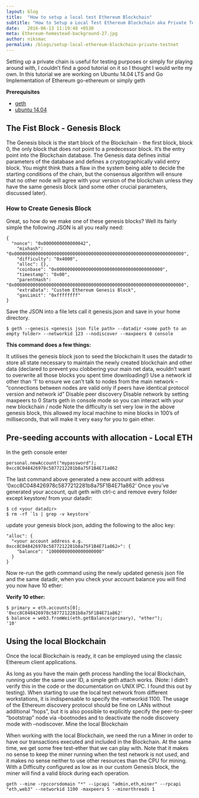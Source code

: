 ```yaml
---
layout: blog
title:  "How to setup a local test Ethereum Blockchain"
subtitle: "How to Setup a Local Test Ethereum Blockchain aka Private Testnet"
date:   2016-06-13 11:19:48 +0530
meta: Ethereum-homestead-background-27.jpg
author: niksmac
permalink: /blogs/setup-local-ethereum-blockchain-private-testnet
---
```



Setting up a private chain is useful for testing purposes or simply for playing around with, I couldn’t find a good tutorial on it so I thought I would write my own. In this tutorial we are working on Ubuntu 14.04 LTS and Go Implementation of Ethereum go-ethereum or simply geth

**Prerequisites**

* [geth](https://github.com/ethereum/go-ethereum/wiki)
* [ubuntu 14.04](http://releases.ubuntu.com/14.04/)


## The Fist Block - Genesis Block

The Genesis block is the start block of the Blockchain - the first block, block 0, the only block that does not point to a predecessor block. It’s the entry point into the Blockchain database. The Genesis data defines initial parameters of the database and defines a cryptographically valid entry block. You might think thats a flaw in the system being able to decide the starting conditions of the chain, but the consensus algorithm will ensure that no other node will agree with your version of the blockchain unless they have the same genesis block (and some other crucial parameters, discussed later).

### How to Create Genesis Block

Great, so how do we make one of these genesis blocks? Well its fairly simple the following JSON is all you really need:


```
{
  "nonce": "0x0000000000000042",
    "mixhash": "0x0000000000000000000000000000000000000000000000000000000000000000",
    "difficulty": "0x4000",
    "alloc": {},
    "coinbase": "0x0000000000000000000000000000000000000000",
    "timestamp": "0x00",
    "parentHash": "0x0000000000000000000000000000000000000000000000000000000000000000",
    "extraData": "Custem Ethereum Genesis Block",
    "gasLimit": "0xffffffff"
}
```

Save the JSON into a file lets call it genesis.json and save in your home directory.

```
$ geth --genesis <genesis json file path> --datadir <some path to an empty folder> --networkid 123 --nodiscover --maxpeers 0 console
```

**This command does a few things:**

It utilises the genesis block json to seed the blockchain It uses the datadir to store all state necessary to maintain the newly created blockchain and other data (declared to prevent you clobbering your main net data, wouldn’t want to overwrite all those blocks you spent time downloading!) Use a network id other than ‘1’ to ensure we can’t talk to nodes from the main network – “connections between nodes are valid only if peers have identical protocol version and network id” Disable peer discovery Disable network by setting maxpeers to 0 Starts geth in console mode so you can interact with your new blockchain / node
Note the difficulty is set very low in the above genesis block, this allowed my local machine to mine blocks in 100’s of milliseconds, that will make it very easy for you to gain ether.

## Pre-seeding accounts with allocation - Local ETH

In the geth console enter

```
personal.newAccount("mypassword"); 0xcc8C048426978c5877212281b8a75F1B4E71a862
```

The last command above generated a new account with address ‘0xcc8C048426978c5877212281b8a75F1B4E71a862’
Once you’ve generated your account, quit geth with ctrl-c and remove every folder except keystore/ from your datadir:

```
$ cd <your datadir>
$ rm -rf `ls | grep -v keystore`
```

update your genesis block json, adding the following to the alloc key:

```
"alloc": {
  "<your account address e.g. 0xcc8C048426978c5877212281b8a75F1B4E71a862>": {
    "balance": "10000000000000000000"
  }
}
```

Now re-run the geth command using the newly updated genesis json file and the same datadir, when you check your account balance you will find you now have 10 ether:


**Verify 10 ether:**

```
$ primary = eth.accounts[0];
'0xcc8C048426978c5877212281b8a75F1B4E71a862'
$ balance = web3.fromWei(eth.getBalance(primary), "ether");
'10'
```

## Using the local Blockchain

Once the local Blockchain is ready, it can be employed using the classic Ethereum client applications.

As long as you have the main geth process handling the local Blockchain, running under the same user ID, a simple geth attach works. (Note: I didn’t verify this in the code or the documentation on UNIX IPC. I found this out by testing).
When starting to use the local test network from different workstations, it is indispensable to specify the –networkid 1100. The usage of the Ethereum discovery protocol should be fine on LANs without additional “hops”, but it is also possible to explicitly specify the peer-to-peer “bootstrap” node via –bootnodes and to deactivate the node discovery mode with –nodiscover.
Mine the local Blockchain

When working with the local Blockchain, we need the run a Miner in order to have our transactions executed and included in the Blockchain. At the same time, we get some free test-ether that we can play with. Note that it makes no sense to keep the miner running when the test network is not used, and it makes no sense neither to use other resources than the CPU for mining. With a Difficulty configured as low as in our custom Genesis block, the miner will find a valid block during each operation.

```
geth --mine -rpccorsdomain "*" --ipcapi "admin,eth,miner" --rpcapi "eth,web3" --networkid 1100 -maxpeers 5 --minerthreads 1
```
